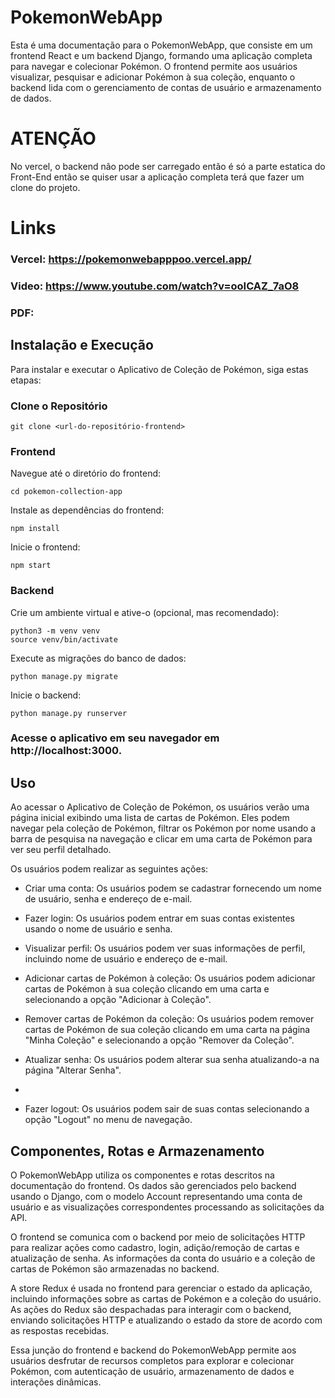 # PokemonWebApp

Esta é uma documentação para o PokemonWebApp, que consiste em um frontend React e um backend Django, formando uma aplicação completa para navegar e colecionar Pokémon. O frontend permite aos usuários visualizar, pesquisar e adicionar Pokémon à sua coleção, enquanto o backend lida com o gerenciamento de contas de usuário e armazenamento de dados.

# ATENÇÃO
No vercel, o backend não pode ser carregado então é só a parte estatica do Front-End então se quiser usar a aplicação completa terá que fazer um clone do projeto.

# Links

### Vercel: https://pokemonwebapppoo.vercel.app/
### Video: https://www.youtube.com/watch?v=ooICAZ_7aO8
### PDF:

## Instalação e Execução

Para instalar e executar o Aplicativo de Coleção de Pokémon, siga estas etapas:

### Clone o Repositório

    git clone <url-do-repositório-frontend>

### Frontend

Navegue até o diretório do frontend:

    cd pokemon-collection-app

Instale as dependências do frontend:

    npm install

Inicie o frontend:

    npm start

### Backend

Crie um ambiente virtual e ative-o (opcional, mas recomendado):

    python3 -m venv venv
    source venv/bin/activate

Execute as migrações do banco de dados:

    python manage.py migrate

Inicie o backend:

    python manage.py runserver

### Acesse o aplicativo em seu navegador em http://localhost:3000.

## Uso

Ao acessar o Aplicativo de Coleção de Pokémon, os usuários verão uma página inicial exibindo uma lista de cartas de Pokémon. Eles podem navegar pela coleção de Pokémon, filtrar os Pokémon por nome usando a barra de pesquisa na navegação e clicar em uma carta de Pokémon para ver seu perfil detalhado.

Os usuários podem realizar as seguintes ações:

* Criar uma conta: Os usuários podem se cadastrar fornecendo um nome de usuário, senha e endereço de e-mail.

* Fazer login: Os usuários podem entrar em suas contas existentes usando o nome de usuário e senha.

* Visualizar perfil: Os usuários podem ver suas informações de perfil, incluindo nome de usuário e endereço de e-mail.

* Adicionar cartas de Pokémon à coleção: Os usuários podem adicionar cartas de Pokémon à sua coleção clicando em uma carta e selecionando a opção "Adicionar à Coleção".

* Remover cartas de Pokémon da coleção: Os usuários podem remover cartas de Pokémon de sua coleção clicando em uma carta na página "Minha Coleção" e selecionando a opção "Remover da Coleção".

* Atualizar senha: Os usuários podem alterar sua senha atualizando-a na página "Alterar Senha".
* 
* Fazer logout: Os usuários podem sair de suas contas selecionando a opção "Logout" no menu de navegação.

## Componentes, Rotas e Armazenamento

O PokemonWebApp utiliza os componentes e rotas descritos na documentação do frontend. Os dados são gerenciados pelo backend usando o Django, com o modelo Account representando uma conta de usuário e as visualizações correspondentes processando as solicitações da API.

O frontend se comunica com o backend por meio de solicitações HTTP para realizar ações como cadastro, login, adição/remoção de cartas e atualização de senha. As informações da conta do usuário e a coleção de cartas de Pokémon são armazenadas no backend.

A store Redux é usada no frontend para gerenciar o estado da aplicação, incluindo informações sobre as cartas de Pokémon e a coleção do usuário. As ações do Redux são despachadas para interagir com o backend, enviando solicitações HTTP e atualizando o estado da store de acordo com as respostas recebidas.

Essa junção do frontend e backend do PokemonWebApp permite aos usuários desfrutar de recursos completos para explorar e colecionar Pokémon, com autenticação de usuário, armazenamento de dados e interações dinâmicas.
